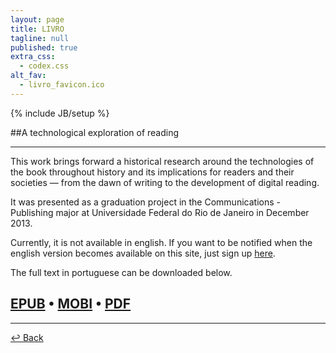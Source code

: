 ```yaml
---
layout: page
title: LIVRO
tagline: null
published: true
extra_css: 
  - codex.css
alt_fav: 
  - livro_favicon.ico
---
```


{% include JB/setup %}

##A technological exploration of reading

---

This work brings forward a historical research around the technologies of the book throughout history and its implications for readers and their societies — from the dawn of writing to the development of digital reading.

It was presented as a graduation project in the Communications - Publishing major at Universidade Federal do Rio de Janeiro in December 2013.

Currently, it is not available in english. If you want to be notified when the english version becomes available on this site, just sign up [here](http://eepurl.com/Nir1v "Notification Sign-up").

The full text in portuguese can be downloaded below.

[EPUB](http://cl.ly/UhXv) • [MOBI](http://cl.ly/UhPg) • [PDF](http://cl.ly/UY5V)
---

---

[&#8617; Back](/en/index.html "Back")